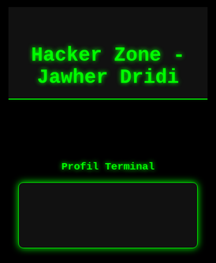 <!DOCTYPE html>
<html lang="fr">
<head>
  <meta charset="UTF-8">
  <title>Hacker Zone - Jawher Dridi</title>
  <style>
    * {
      margin: 0;
      padding: 0;
      box-sizing: border-box;
      font-family: 'Courier New', monospace;
    }
    body {
      background: #000;
      color: #00ff00;
      overflow: hidden;
    }
    header {
      background: #111;
      padding: 20px;
      text-align: center;
      border-bottom: 2px solid #00ff00;
    }
    header h1 {
      font-size: 2.5rem;
      text-shadow: 0 0 10px #00ff00;
    }
    section {
      padding: 40px 20px;
      max-width: 900px;
      margin: auto;
    }
    h2 {
      text-align: center;
      margin-bottom: 20px;
      text-shadow: 0 0 10px #00ff00;
    }
    .card {
      background: #111;
      border: 1px solid #00ff00;
      padding: 20px;
      border-radius: 10px;
      box-shadow: 0 0 15px #00ff00;
      white-space: pre-wrap;
    }
    /* Matrix background */
    #matrix {
      position: fixed;
      top: 0;
      left: 0;
      width: 100%;
      height: 100%;
      z-index: -1;
      background: black;
    }
  </style>
</head>
<body>

<canvas id="matrix"></canvas>

<header>
  <h1>Hacker Zone - Jawher Dridi</h1>
</header>

<section id="profile">
  <h2>Profil Terminal</h2>
  <div class="card">
    <pre id="profile-terminal"></pre>
  </div>
</section>
<script>
  const terminal = document.getElementById("profile-terminal");

  const profileLines = [
    "===============================",
    "📂 Accessing user profile...",
    "Name: Jawher Dridi",
    "Status: Student at ISI Kef",
    "Email: dridijawherr@gmail.com",
    "Interests: Web Development, Cybersecurity",
    "Age : 21",
    "===============================",
    "✅ Profile Loaded Successfully"
  ];

  let line = 0;
  let char = 0;

  function speak(text) {
    if ('speechSynthesis' in window) {
      const utterance = new SpeechSynthesisUtterance(text);
      utterance.lang = "fr-FR"; 
      utterance.rate = 1.1;
      window.speechSynthesis.speak(utterance);
    }
  }

  function typeLine() {
    if (line < profileLines.length) {
      if (char < profileLines[line].length) {
        terminal.textContent += profileLines[line][char];
        char++;
        setTimeout(typeLine, 40);
      } else {
        terminal.textContent += "\n";
        // 🔥 On ne lit pas les lignes qui ne sont que des "="
        if (!/^=+$/.test(profileLines[line])) {
          speak(profileLines[line]);
        }
        line++;
        char = 0;
        setTimeout(typeLine, 300);
      }
    }
  }

  typeLine();
</script>


</body>
</html>
